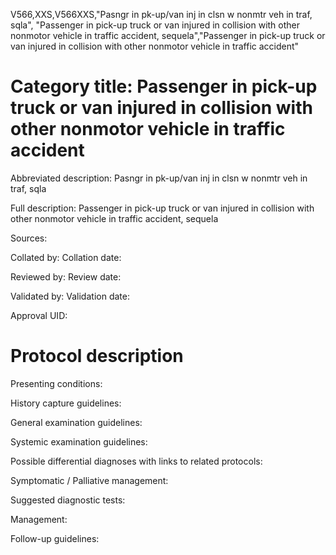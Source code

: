 V566,XXS,V566XXS,"Pasngr in pk-up/van inj in clsn w nonmtr veh in traf, sqla", "Passenger in pick-up truck or van injured in collision with other nonmotor vehicle in traffic accident, sequela","Passenger in pick-up truck or van injured in collision with other nonmotor vehicle in traffic accident"
# Category title: Passenger in pick-up truck or van injured in collision with other nonmotor vehicle in traffic accident

Abbreviated description: Pasngr in pk-up/van inj in clsn w nonmtr veh in traf, sqla

Full description: Passenger in pick-up truck or van injured in collision with other nonmotor vehicle in traffic accident, sequela

Sources:

Collated by:
Collation date:

Reviewed by:
Review date:

Validated by:
Validation date:

Approval UID:

# Protocol description

Presenting conditions:

History capture guidelines:

General examination guidelines:

Systemic examination guidelines:

Possible differential diagnoses with links to related protocols:

Symptomatic / Palliative management:

Suggested diagnostic tests:

Management:

Follow-up guidelines:
